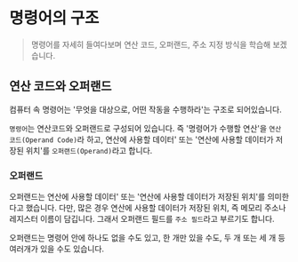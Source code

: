 # 명령어의 구조

> 명령어를 자세히 들여다보며 연산 코드, 오퍼랜드, 주소 지정 방식을 학습해 보겠습니다. 

## 연산 코드와 오퍼랜드
컴퓨터 속 명령어는 '무엇을 대상으로, 어떤 작동을 수행하라'는 구조로 되어있습니다.

`명령어`는 연산코드와 오퍼랜드로 구성되어 있습니다.
즉 '명령어가 수행할 연산'을 `연산 코드(Operand Code)`라 하고, 연산에 사용할 데이터' 또는 '연산에 사용할 데이터가 저장된 위치'를 `오퍼랜드(Operand)`라고 합니다.

### 오퍼랜드
오퍼랜드는 연산에 사용할 데이터' 또는 '연산에 사용할 데이터가 저장된 위치'를 의미한다고 했습니다. 다만, 많은 경우 연산에 사용할 데이터가 저장된 위치, 즉 메모리 주소나 레지스터 이름이 담깁니다. 그래서 오퍼랜드 필드를 `주소 필드`라고 부르기도 합니다.

오퍼랜드는 명령어 안에 하나도 없을 수도 있고, 한 개만 있을 수도, 두 개 또는 세 개 등 여러개가 있을 수도 있습니다.